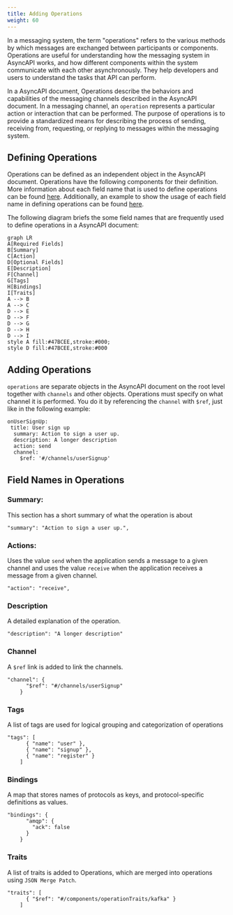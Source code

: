 ```yaml
---
title: Adding Operations
weight: 60
---
```


In a messaging system, the term "operations" refers to the various methods by which messages are exchanged between participants or components. Operations are useful for understanding how the messaging system in AsyncAPI works, and how different components within the system communicate with each other asynchronously. They help developers and users to understand the tasks that API can perform.

In a AsyncAPI document, Operations describe the behaviors and capabilities of the messaging channels described in the AsyncAPI document. In a messaging channel, an `operation` represents a particular action or interaction that can be performed. The purpose of operations is to provide a standardized means for describing the process of sending, receiving from, requesting, or replying to messages within the messaging system. 

## Defining Operations

Operations can be defined as an independent object in the AsyncAPI document. Operations have the following components for their definition. More information about each field name that is used to define operations can be found [here](https://v3.asyncapi.com/docs/reference/specification/v3.0.0-next-major-spec.12#operationObject). 
Additionally, an example to show the usage of each field name in defining operations can be found [here](https://v3.asyncapi.com/docs/reference/specification/v3.0.0-next-major-spec.12#operationsObject).

The following diagram briefs the some field names that are frequently used to define operations in a AsyncAPI document:

```mermaid
graph LR
A[Required Fields]
B[Summary]
C[Action]
D[Optional Fields]
E[Description]
F[Channel]
G[Tags]
H[Bindings]
I[Traits]
A --> B
A --> C
D --> E
D --> F
D --> G
D --> H
D --> I
style A fill:#47BCEE,stroke:#000;
style D fill:#47BCEE,stroke:#000
```

## Adding Operations

`operations` are separate objects in the AsyncAPI document on the root level together with `channels` and other objects. 
Operations must specify on what channel it is performed. You do it by referencing the `channel` with `$ref`, just like in the following example:

```
onUserSignUp:
 title: User sign up
  summary: Action to sign a user up.
  description: A longer description
  action: send
  channel:
    $ref: '#/channels/userSignup'
```

## Field Names in Operations

### Summary:

This section has a short summary of what the operation is about

```
"summary": "Action to sign a user up.",
```

### Actions:

Uses the value `send` when the application sends a message to a given channel and uses the value `receive` when the application receives a message from a given channel.

```
"action": "receive",
```

### Description

A detailed explanation of the operation.

```
"description": "A longer description"
```

### Channel

A `$ref` link is added to link the channels.

```
"channel": {
      "$ref": "#/channels/userSignup"
    }
```

### Tags

A list of tags are used for logical grouping and categorization of operations

```
"tags": [
      { "name": "user" },
      { "name": "signup" },
      { "name": "register" }
    ]
```

### Bindings

A map that stores names of protocols as keys, and protocol-specific definitions as values.

```
"bindings": {
      "amqp": {
        "ack": false
      }
    }
```

### Traits

A list of traits is added to Operations, which are merged into operations using `JSON Merge Patch`.

```
"traits": [
      { "$ref": "#/components/operationTraits/kafka" }
    ]
```
